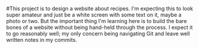 #This project is to design a website about recipes. I'm expecting this to look super amateur and just be a white screen with some text on it, maybe a photo or two. But the important thing I'm learning here is to build the bare bones of a website without being hand-held through the process. I expect it to go reasonably well; my only concern being navigating Git and leave well written notes in my commits.